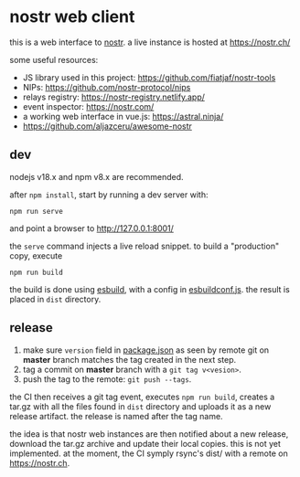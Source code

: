 # nostr web client

this is a web interface to [nostr](https://github.com/nostr-protocol/nostr#readme).
a live instance is hosted at https://nostr.ch/

some useful resources:

* JS library used in this project: https://github.com/fiatjaf/nostr-tools
* NIPs: https://github.com/nostr-protocol/nips
* relays registry: https://nostr-registry.netlify.app/
* event inspector: https://nostr.com/
* a working web interface in vue.js: https://astral.ninja/
* https://github.com/aljazceru/awesome-nostr

## dev

nodejs v18.x and npm v8.x are recommended.

after `npm install`, start by running a dev server with:

    npm run serve

and point a browser to http://127.0.0.1:8001/

the `serve` command injects a live reload snippet. to build a "production" copy,
execute

    npm run build

the build is done using [esbuild](https://esbuild.github.io/), with a config in
[esbuildconf.js](esbuildconf.js). the result is placed in `dist` directory.

## release

1. make sure `version` field in [package.json](package.json) as seen by remote
git on **master** branch matches the tag created in the next step.
2. tag a commit on **master** branch with a `git tag v<vesion>`.
3. push the tag to the remote: `git push --tags`.

the CI then receives a git tag event, executes `npm run build`, creates
a tar.gz with all the files found in `dist` directory and uploads it as a new
release artifact. the release is named after the tag name.

the idea is that nostr web instances are then notified about a new release,
download the tar.gz archive and update their local copies.
this is not yet implemented. at the moment, the CI symply rsync's dist/ with
a remote on https://nostr.ch.
